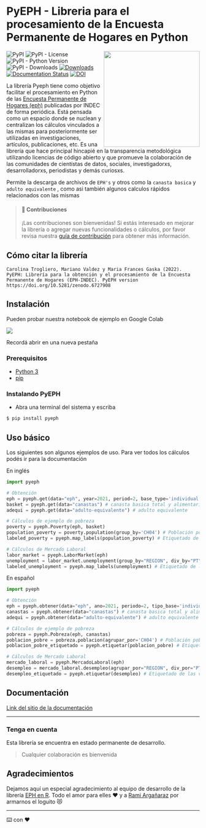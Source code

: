 # PyEPH - Libreria para el procesamiento de la Encuesta Permanente de Hogares en Python

<a><img src='docs/_static/logo.png' align="right" height="250" /></a>

![PyPI](https://img.shields.io/pypi/v/pyeph?color=orange&)
![PyPI - License](https://img.shields.io/pypi/l/pyeph?color=purple&)
![PyPI - Python Version](https://img.shields.io/pypi/pyversions/pyeph?)
![PyPI - Downloads](https://img.shields.io/pypi/dm/pyeph?)
[![Downloads](https://static.pepy.tech/personalized-badge/pyeph?period=total&units=none&left_color=grey&right_color=yellowgreen&left_text=downloads)](https://pepy.tech/project/pyeph)
[![Documentation Status](https://readthedocs.org/projects/pyeph/badge/?version=latest)](https://pyeph.readthedocs.io/es/latest/?badge=latest)
[![DOI](https://zenodo.org/badge/461306367.svg)](https://zenodo.org/badge/latestdoi/461306367)

La librería Pyeph tiene como objetivo facilitar el procesamiento en Python de las [Encuesta Permanente de Hogares (eph)](https://www.indec.gob.ar/indec/web/Institucional-Indec-BasesDeDatos) publicadas por INDEC de forma periódica. Está pensada como un espacio donde se nuclean y centralizan los cálculos vinculados a las mismas para posteriormente ser utilizadas en investigaciones, artículos, publicaciones, etc.
Es una librería que hace principal hincapié en la transparencia metodológica utilizando licencias de código abierto y que promueve la colaboración de las comunidades de cientístas de datos, sociales, investigadorxs, desarrolladorxs, periodistas y demás curiosxs.

Permite la descarga de archivos de `EPH's` y otros como la `canasta basica` y `adulto equivalente` , como asi también algunos calculos rápidos relacionados con las mismas

> #### 🤝 Contribuciones
>
> ¡Las contribuciones son bienvenidas! Si estás interesado en mejorar la librería o agregar nuevas funcionalidades o cálculos, por favor revisa nuestra [guía de contribución](.github/CONTRIBUTING.md) para obtener más información.

## Cómo citar la librería

```
Carolina Trogliero, Mariano Valdez y Maria Frances Gaska (2022). PyEPH: Librería para la obtención y el procesamiento de la Encuesta Permanente de Hogares (EPH-INDEC). PyEPH version https://doi.org/10.5281/zenodo.6727908
```

## Instalación

Pueden probar nuestra notebook de ejemplo en Google Colab

<a href="https://colab.research.google.com/github/institutohumai/pyeph/blob/main/examples.ipynb" target="_blank"> <img src='https://colab.research.google.com/assets/colab-badge.svg' /> </a>

Recordá abrir en una nueva pestaña

### Prerequisitos

- [Python 3](https://www.python.org/)
- [pip](https://www.pypi.org/)

### Instalando PyEPH

- Abra una terminal del sistema y escriba

```bash
$ pip install pyeph
```

## Uso básico

Los siguientes son algunos ejemplos de uso. Para ver todos los cálculos podés ir para la documentación

En inglés

```python
import pyeph

# Obtención
eph = pyeph.get(data="eph", year=2021, period=2, base_type='individual') # EPH individual
basket = pyeph.get(data="canastas") # canasta basica total y alimentaria
adequi = pyeph.get(data="adulto-equivalente") # adulto equivalente

# Cálculos de ejemplo de pobreza
poverty = pyeph.Poverty(eph, basket)
population_poverty = poverty.population(group_by='CH04') # Población pobre por sexo
labeled_poverty = pyeph.map_labels(population_poverty) # Etiquetado de las variables

# Cálculos de Mercado Laboral
labor_market = pyeph.LaborMarket(eph)
unemployment = labor_market.unemployment(group_by="REGION", div_by="PT") # Desempleo agrupado por region y dividiendo por Población Total
labeled_unemployment = pyeph.map_labels(unemployment) # Etiquetado de las variables
```

En español

```python
import pyeph

# Obtención
eph = pyeph.obtener(data="eph", ano=2021, periodo=2, tipo_base='individual') # EPH individual
canastas = pyeph.obtener(data="canastas") # canasta basica total y alimentaria
adequi = pyeph.obtener(data="adulto-equivalente") # adulto equivalente

# Cálculos de ejemplo de pobreza
pobreza = pyeph.Pobreza(eph, canastas)
poblacion_pobre = pobreza.poblacion(agrupar_por='CH04') # Población pobre por sexo
poblacion_pobre_etiquetado = pyeph.etiquetar(poblacion_pobre) # Etiquetado de las variables

# Cálculos de Mercado Laboral
mercado_laboral = pyeph.MercadoLaboral(eph)
desempleo = mercado_laboral.desempleo(agrupar_por="REGION", div_por="PT") # Desempleo agrupado por region y dividiendo por Población Total
desempleo_etiquetado = pyeph.etiquetar(desempleo) # Etiquetado de las variables
```

## Documentación

[Link del sitio de la documentación](https://pyeph.readthedocs.io/es/latest/)

---

### Tenga en cuenta

Esta librería se encuentra en estado permanente de desarrollo.

> Cualquier colaboración es bienvenida

## Agradecimientos

Dejamos aquí un especial agradecimiento al equipo de desarrollo de la librería [EPH en R](https://holatam.github.io/eph/authors.html). Todo el amor para elles ❤️ y a [Rami Argañaraz](https://www.linkedin.com/in/ramiro-arga%C3%B1araz-57764a16b/) por armarnos el loguito 😻

---

⌨️ con ❤️
